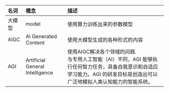 |名词|概念|描述|
|:---|:---|:---|
|大模型|model|使用算力训练出来的参数模型|
|AIGC|AI Generated Content|使用大模型生成的各种形式的内容|
|AGI|Artificial General Intelligence|使用AIGC解决各个领域的问题.<br>与专用人工智能（AI）不同，AGI 能够执行任何智力任务，具备自我意识和自适应学习能力。AGI 的研发目标是创造出可以广泛地模拟人类认知能力的智能系统。|
